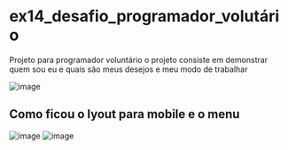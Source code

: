 # ex14_desafio_programador_volutário
 Projeto para programador voluntário
o projeto consiste em demonstrar quem sou eu e quais são meus desejos e meu modo de trabalhar 

![image](https://github.com/user-attachments/assets/f8111edf-0ca0-4412-aec5-0e3a71e0d3cd)
## Como ficou o lyout para mobile e o menu
![image](https://github.com/user-attachments/assets/521f43e9-8111-410d-896d-3bf52b203ddc)
![image](https://github.com/user-attachments/assets/7b7cbd19-7e2e-4119-959c-cb6010d9672d)





